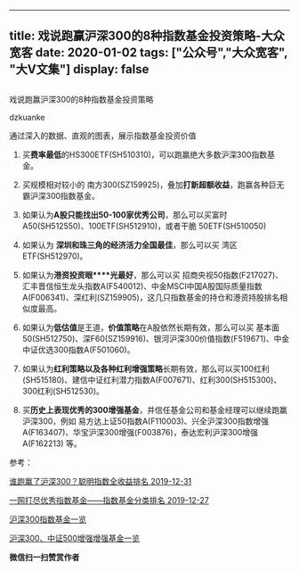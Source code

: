 
---
title:   戏说跑赢沪深300的8种指数基金投资策略-大众宽客
date: 2020-01-02
tags: ["公众号","大众宽客", "大V文集"]
display: false
---


## 



戏说跑赢沪深300的8种指数基金投资策略




dzkuanke




通过深入的数据、直观的图表，展示指数基金投资价值


1. 买**费率最低**的HS300ETF(SH510310)<h-char unicode="ff0c" class="biaodian cjk bd-end bd-cop bd-hangable bd-jiya"><h-inner>，</h-inner></h-char>可以跑赢绝大多数沪深300指数基金<h-char unicode="3002" class="biaodian cjk bd-end bd-cop bd-hangable bd-jiya"><h-inner>。</h-inner></h-char>



2. 买规模相对较小的&nbsp;南方300(SZ159925)<h-char unicode="ff0c" class="biaodian cjk bd-end bd-cop bd-hangable bd-jiya"><h-inner>，</h-inner></h-char>叠加**打新超额收益**<h-char unicode="ff0c" class="biaodian cjk bd-end bd-cop bd-hangable bd-jiya"><h-inner>，</h-inner></h-char>跑赢各种巨无霸沪深300指数基金<h-char unicode="3002" class="biaodian cjk bd-end bd-cop bd-hangable bd-jiya bd-consecutive"><h-inner>。</h-inner></h-char>

<h-char unicode="ff09" class="biaodian cjk bd-close bd-end bd-jiya"><h-inner></h-inner></h-char>

3. 如果认为**A股只能找出50-100家优秀公司**<h-char unicode="ff0c" class="biaodian cjk bd-end bd-cop bd-hangable bd-jiya"><h-inner>，</h-inner></h-char>那么可以买富时A50(SH512550)<h-char unicode="3001" class="biaodian cjk bd-end bd-cop bd-hangable bd-jiya"><h-inner>、</h-inner></h-char>100ETF(SH512910)<h-char unicode="ff0c" class="biaodian cjk bd-end bd-cop bd-hangable bd-jiya"><h-inner>，</h-inner></h-char>或者干脆&nbsp;50ETF(SH510050)



4. 如果认为&nbsp;**深圳和珠三角的经济活力全国最佳**<h-char unicode="ff0c" class="biaodian cjk bd-end bd-cop bd-hangable bd-jiya"><h-inner>，</h-inner></h-char>那么可以买 湾区ETF(SH512970)<h-char unicode="3002" class="biaodian cjk bd-end bd-cop bd-hangable bd-jiya"><h-inner>。</h-inner></h-char>



5. 如果认为**港资投资眼****光最好**<h-char unicode="ff0c" class="biaodian cjk bd-end bd-cop bd-hangable bd-jiya"><h-inner>，</h-inner></h-char>那么可以买&nbsp;招商央视50指数(F217027)<h-char unicode="3001" class="biaodian cjk bd-end bd-cop bd-hangable bd-jiya"><h-inner>、</h-inner></h-char>汇丰晋信恒生龙头指数A(F540012)<h-char unicode="3001" class="biaodian cjk bd-end bd-cop bd-hangable bd-jiya"><h-inner>、</h-inner></h-char>中金MSCI中国A股国际质量指数A(F006341)<h-char unicode="3001" class="biaodian cjk bd-end bd-cop bd-hangable bd-jiya"><h-inner>、</h-inner></h-char>深红利(SZ159905)<h-char unicode="ff0c" class="biaodian cjk bd-end bd-cop bd-hangable bd-jiya"><h-inner>，</h-inner></h-char>这几只指数基金的持仓和港资持股排名相似度最高<h-char unicode="3002" class="biaodian cjk bd-end bd-cop bd-hangable bd-jiya"><h-inner>。</h-inner></h-char>



6. 如果认为**低估值**是王道<h-char unicode="ff0c" class="biaodian cjk bd-end bd-cop bd-hangable bd-jiya"><h-inner>，</h-inner></h-char>**价值策略**在A股依然长期有效<h-char unicode="ff0c" class="biaodian cjk bd-end bd-cop bd-hangable bd-jiya"><h-inner>，</h-inner></h-char>那么可以买&nbsp;基本面50(SH512750)<h-char unicode="3001" class="biaodian cjk bd-end bd-cop bd-hangable bd-jiya"><h-inner>、</h-inner></h-char>深F60(SZ159916)<h-char unicode="3001" class="biaodian cjk bd-end bd-cop bd-hangable bd-jiya"><h-inner>、</h-inner></h-char>银河沪深300价值指数(F519671)<h-char unicode="3001" class="biaodian cjk bd-end bd-cop bd-hangable bd-jiya"><h-inner>、</h-inner></h-char>中金中证优选300指数A(F501060)<h-char unicode="3002" class="biaodian cjk bd-end bd-cop bd-hangable bd-jiya"><h-inner>。</h-inner></h-char>



7. 如果认为**红利策略以及各种红利增强策略**长期有效<h-char unicode="ff0c" class="biaodian cjk bd-end bd-cop bd-hangable bd-jiya"><h-inner>，</h-inner></h-char>那么可以买100红利(SH515180)<h-char unicode="3001" class="biaodian cjk bd-end bd-cop bd-hangable bd-jiya"><h-inner>、</h-inner></h-char>建信中证红利潜力指数A(F007671)<h-char unicode="3001" class="biaodian cjk bd-end bd-cop bd-hangable bd-jiya"><h-inner>、</h-inner></h-char>红利300(SH515300)<h-char unicode="3001" class="biaodian cjk bd-end bd-cop bd-hangable bd-jiya"><h-inner>、</h-inner></h-char>300红利(SH512530)<h-char unicode="3002" class="biaodian cjk bd-end bd-cop bd-hangable bd-jiya"><h-inner>。</h-inner></h-char>



8. 买**历史上表现优秀的300增强基金**<h-char unicode="ff0c" class="biaodian cjk bd-end bd-cop bd-hangable bd-jiya"><h-inner>，</h-inner></h-char>并信任基金公司和基金经理可以继续跑赢沪深300<h-char unicode="ff0c" class="biaodian cjk bd-end bd-cop bd-hangable bd-jiya"><h-inner>，</h-inner></h-char>例如&nbsp;易方达上证50指数A(F110003)<h-char unicode="3001" class="biaodian cjk bd-end bd-cop bd-hangable bd-jiya"><h-inner>、</h-inner></h-char>兴全沪深300指数增强A(F163407)<h-char unicode="3001" class="biaodian cjk bd-end bd-cop bd-hangable bd-jiya"><h-inner>、</h-inner></h-char>华宝沪深300增强(F003876)<h-char unicode="ff0c" class="biaodian cjk bd-end bd-cop bd-hangable bd-jiya"><h-inner>，</h-inner></h-char>泰达宏利沪深300增强A(F162213) 等<h-char unicode="3002" class="biaodian cjk bd-end bd-cop bd-hangable bd-jiya bd-consecutive"><h-inner>。</h-inner></h-char><h-char unicode="ff09" class="biaodian cjk bd-close bd-end bd-jiya" style="white-space: normal;"></h-char>

参考：

[谁跑赢了沪深300？聪明指数全收益排名 2019-12-31](http://mp.weixin.qq.com/s?__biz=MzAwMTc1MDcwNw==&amp;mid=2648275544&amp;idx=1&amp;sn=1e8d71ad3443183d4b4ac40b6d712c61&amp;chksm=82f93984b58eb0923fe5bba0307f3ee0db89e3cd9d87a58fec380b3b1505b109aa90fa60cdd0&amp;scene=21#wechat_redirect)

[一网打尽优秀指数基金——指数基金分类排名 2019-12-27](http://mp.weixin.qq.com/s?__biz=MzAwMTc1MDcwNw==&amp;mid=2648275534&amp;idx=1&amp;sn=77ec0f352d133683ecc56dbf362ae4a2&amp;chksm=82f93992b58eb0840d8acaa6057ee8e83d4378e8504d0282a7698facb63d6daa459b4d9debde&amp;scene=21#wechat_redirect)

[沪深300指数基金一览](http://mp.weixin.qq.com/s?__biz=MzAwMTc1MDcwNw==&amp;mid=2648275451&amp;idx=1&amp;sn=9169ac09628ff22f098d6f048b26cb69&amp;chksm=82f93a27b58eb33176dea71c1d205b6aaf1bd8f3162346ad35ffd2d7d978af4a94f6b3b37048&amp;scene=21#wechat_redirect)

[沪深300、中证500增强增强基金一览](http://mp.weixin.qq.com/s?__biz=MzAwMTc1MDcwNw==&amp;mid=2648275479&amp;idx=1&amp;sn=30753c481cf1c9220fa93dd7f70782ac&amp;chksm=82f939cbb58eb0dd557661bab7a12c1ab50734ca42f74b67c1697f7feb9d8d699e268575ec64&amp;scene=21#wechat_redirect)


**微信扫一扫赞赏作者**













